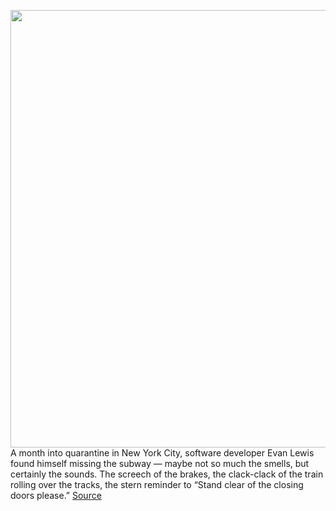 <img src='https://cdn.vox-cdn.com/thumbor/Fu3rXLsPvx3Hn4TI3JVGek9I3Fs=/0x0:4923x3282/1200x800/filters:focal(2069x1248:2855x2034)/cdn.vox-cdn.com/uploads/chorus_image/image/66815778/1223290559.jpg.0.jpg' width='700px' /><br/>
A month into quarantine in New York City, software developer Evan Lewis found himself missing the subway — maybe not so much the smells, but certainly the sounds. The screech of the brakes, the clack-clack of the train rolling over the tracks, the stern reminder to “Stand clear of the closing doors please.”
<a href='https://www.theverge.com/2020/5/19/21263468/mta-nyc-subway-sounds-app-sound-board'> Source <a/>